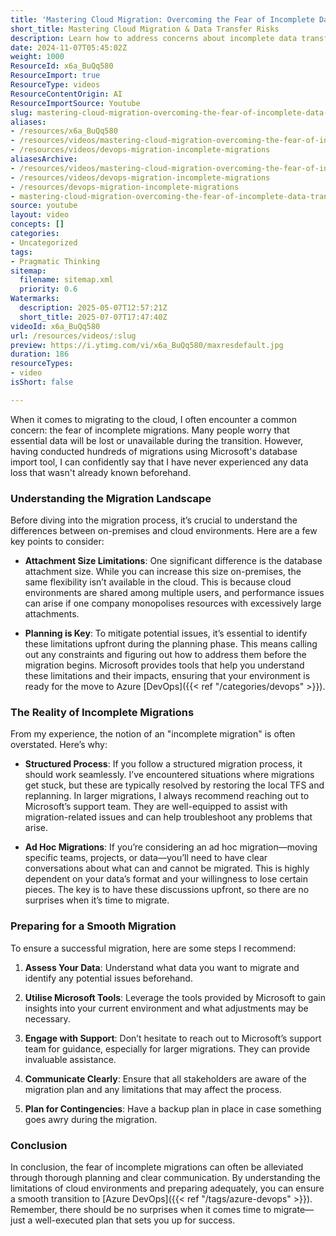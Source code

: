 ```yaml
---
title: 'Mastering Cloud Migration: Overcoming the Fear of Incomplete Data Transfers'
short_title: Mastering Cloud Migration & Data Transfer Risks
description: Learn how to address concerns about incomplete data transfers during cloud migration, with practical steps for planning, risk mitigation, and using Microsoft tools.
date: 2024-11-07T05:45:02Z
weight: 1000
ResourceId: x6a_BuQq580
ResourceImport: true
ResourceType: videos
ResourceContentOrigin: AI
ResourceImportSource: Youtube
slug: mastering-cloud-migration-overcoming-the-fear-of-incomplete-data-transfers
aliases:
- /resources/x6a_BuQq580
- /resources/videos/mastering-cloud-migration-overcoming-the-fear-of-incomplete-data-transfers
- /resources/videos/devops-migration-incomplete-migrations
aliasesArchive:
- /resources/videos/mastering-cloud-migration-overcoming-the-fear-of-incomplete-data-transfers
- /resources/videos/devops-migration-incomplete-migrations
- /resources/devops-migration-incomplete-migrations
- mastering-cloud-migration-overcoming-the-fear-of-incomplete-data-transfers
source: youtube
layout: video
concepts: []
categories:
- Uncategorized
tags:
- Pragmatic Thinking
sitemap:
  filename: sitemap.xml
  priority: 0.6
Watermarks:
  description: 2025-05-07T12:57:21Z
  short_title: 2025-07-07T17:47:40Z
videoId: x6a_BuQq580
url: /resources/videos/:slug
preview: https://i.ytimg.com/vi/x6a_BuQq580/maxresdefault.jpg
duration: 186
resourceTypes:
- video
isShort: false

---
```

When it comes to migrating to the cloud, I often encounter a common concern: the fear of incomplete migrations. Many people worry that essential data will be lost or unavailable during the transition. However, having conducted hundreds of migrations using Microsoft's database import tool, I can confidently say that I have never experienced any data loss that wasn't already known beforehand. 

### Understanding the Migration Landscape

Before diving into the migration process, it’s crucial to understand the differences between on-premises and cloud environments. Here are a few key points to consider:

- **Attachment Size Limitations**: One significant difference is the database attachment size. While you can increase this size on-premises, the same flexibility isn’t available in the cloud. This is because cloud environments are shared among multiple users, and performance issues can arise if one company monopolises resources with excessively large attachments.

- **Planning is Key**: To mitigate potential issues, it’s essential to identify these limitations upfront during the planning phase. This means calling out any constraints and figuring out how to address them before the migration begins. Microsoft provides tools that help you understand these limitations and their impacts, ensuring that your environment is ready for the move to Azure [DevOps]({{< ref "/categories/devops" >}}).

### The Reality of Incomplete Migrations

From my experience, the notion of an "incomplete migration" is often overstated. Here’s why:

- **Structured Process**: If you follow a structured migration process, it should work seamlessly. I’ve encountered situations where migrations get stuck, but these are typically resolved by restoring the local TFS and replanning. In larger migrations, I always recommend reaching out to Microsoft’s support team. They are well-equipped to assist with migration-related issues and can help troubleshoot any problems that arise.

- **Ad Hoc Migrations**: If you’re considering an ad hoc migration—moving specific teams, projects, or data—you’ll need to have clear conversations about what can and cannot be migrated. This is highly dependent on your data’s format and your willingness to lose certain pieces. The key is to have these discussions upfront, so there are no surprises when it’s time to migrate.

### Preparing for a Smooth Migration

To ensure a successful migration, here are some steps I recommend:

1. **Assess Your Data**: Understand what data you want to migrate and identify any potential issues beforehand.
   
2. **Utilise Microsoft Tools**: Leverage the tools provided by Microsoft to gain insights into your current environment and what adjustments may be necessary.

3. **Engage with Support**: Don’t hesitate to reach out to Microsoft’s support team for guidance, especially for larger migrations. They can provide invaluable assistance.

4. **Communicate Clearly**: Ensure that all stakeholders are aware of the migration plan and any limitations that may affect the process.

5. **Plan for Contingencies**: Have a backup plan in place in case something goes awry during the migration.

### Conclusion

In conclusion, the fear of incomplete migrations can often be alleviated through thorough planning and clear communication. By understanding the limitations of cloud environments and preparing adequately, you can ensure a smooth transition to [Azure DevOps]({{< ref "/tags/azure-devops" >}}). Remember, there should be no surprises when it comes time to migrate—just a well-executed plan that sets you up for success.
